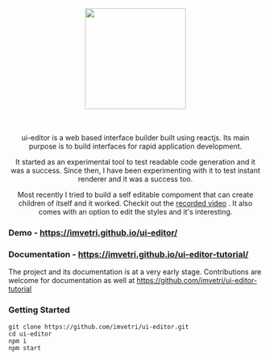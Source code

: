 <div align="center">
  <a href="https://github.com/imvetri/ui-editor">
    <img width="200" height="200" src="https://github.com/imvetri/ui-editor/blob/master/docs/logo_size.jpg">
  </a>
  <br>
  <br>
  <br>
  <p>
    ui-editor is a web based interface builder built using reactjs. Its main purpose is to build interfaces for rapid application development.
  </p>
 <p>
    It started as an experimental tool to test readable code generation and it was a success. Since then, I have been experimenting with it to test instant renderer and it was a success too.
  </p>
<p>
Most recently I tried to build a self editable compoment that can create children of itself and it worked. Checkit out the <a href="https://vimeo.com/464104903">recorded video</a> . It also comes with an option to edit the styles and it's interesting.
</p>

</div>

### Demo - https://imvetri.github.io/ui-editor/
### Documentation - https://imvetri.github.io/ui-editor-tutorial/ 
The project and its documentation is at a very early stage. Contributions are welcome for documentation as well at https://github.com/imvetri/ui-editor-tutorial

### Getting Started


```
git clone https://github.com/imvetri/ui-editor.git
cd ui-editor
npm i
npm start

```
